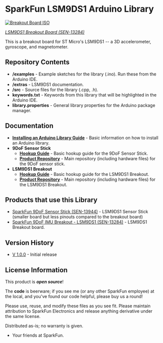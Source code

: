 SparkFun LSM9DS1 Arduino Library
======================

[![Breakout Board ISO](https://cdn.sparkfun.com//assets/parts/1/0/5/3/3/13284-02.jpg)](https://www.sparkfun.com/products/13284)

_[LSM9DS1 Breakout Board (SEN-13284)](https://www.sparkfun.com/products/13284)_

This is a breakout board for ST Micro's LSM9DS1 -- a 3D accelerometer, gyroscope, and magnetometer.

Repository Contents
-------------------
* **/examples** - Example sketches for the library (.ino). Run these from the Arduino IDE.
* **/extras** - LSM9DS1 documentation.
* **/src** - Source files for the library (.cpp, .h).
* **keywords.txt** - Keywords from this library that will be highlighted in the Arduino IDE.
* **library.properties** - General library properties for the Arduino package manager.

Documentation
--------------

* **[Installing an Arduino Library Guide](https://learn.sparkfun.com/tutorials/installing-an-arduino-library)** - Basic information on how to install an Arduino library.
* **9DoF Sensor Stick**
  * **[Hookup Guide](https://learn.sparkfun.com/tutorials/9dof-sensor-stick-hookup-guide)** - Basic hookup guide for the 9DoF Sensor Stick.
  * **[Product Repository](https://github.com/sparkfun/9DOF_Sensor_Stick)** - Main repository (including hardware files) for the 9DoF sensor stick.
* **LSM9DS1 Breakout** 
  * **[Hookup Guide](https://learn.sparkfun.com/tutorials/lsm9ds1-breakout-hookup-guide)** - Basic hookup guide for the LSM9DS1 Breakout.
  * **[Product Repository](https://github.com/sparkfun/LSM9DS1_Breakout)** - Main repository (including hardware files) for the LSM9DS1 Breakout.


Products that use this Library
---------------------------------
* [SparkFun 9DoF Sensor Stick (SEN-13944)](https://www.sparkfun.com/products/13944) - LSM9DS1 Sensor Stick (smaller board but less pinouts compared to the breakout board) 
* [SparkFun 9DoF IMU Breakout - LSM9DS1 (SEN-13284)](https://www.sparkfun.com/products/13284) - LSM9DS1 Breakout board.

Version History
---------------

* [V 1.0.0](https://github.com/sparkfun/SparkFun_LSM9DS1_Arduino_Library/releases/tag/V_1.0.0) - Initial release

License Information
-------------------

This product is _**open source**_!

The **code** is beerware; if you see me (or any other SparkFun employee) at the local, and you've found our code helpful, please buy us a round!

Please use, reuse, and modify these files as you see fit. Please maintain attribution to SparkFun Electronics and release anything derivative under the same license.

Distributed as-is; no warranty is given.

- Your friends at SparkFun.
